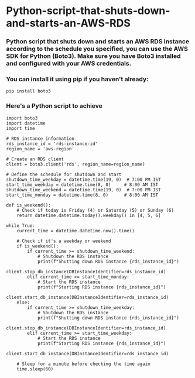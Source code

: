 # Python-script-that-shuts-down-and-starts-an-AWS-RDS

### Python script that shuts down and starts an AWS RDS instance according to the schedule you specified, you can use the AWS SDK for Python (Boto3). Make sure you have Boto3 installed and configured with your AWS credentials. 

### You can install it using pip if you haven't already:

```
pip install boto3
```

### Here's a Python script to achieve

```
import boto3
import datetime
import time

# RDS instance information
rds_instance_id = 'rds-instance-id'
region_name = 'aws-region'

# Create an RDS client
client = boto3.client('rds', region_name=region_name)

# Define the schedule for shutdown and start
shutdown_time_weekday = datetime.time(19, 0)  # 7:00 PM IST
start_time_weekday = datetime.time(8, 0)     # 8:00 AM IST
shutdown_time_weekend = datetime.time(19, 0)  # 7:00 PM IST
start_time_monday = datetime.time(8, 0)      # 8:00 AM IST

def is_weekend():
    # Check if today is Friday (4) or Saturday (5) or Sunday (6)
    return datetime.datetime.today().weekday() in [4, 5, 6]

while True:
    current_time = datetime.datetime.now().time()
    
    # Check if it's a weekday or weekend
    if is_weekend():
        if current_time >= shutdown_time_weekend:
            # Shutdown the RDS instance
            print(f"Shutting down RDS instance {rds_instance_id}")
            client.stop_db_instance(DBInstanceIdentifier=rds_instance_id)
        elif current_time >= start_time_monday:
            # Start the RDS instance
            print(f"Starting RDS instance {rds_instance_id}")
            client.start_db_instance(DBInstanceIdentifier=rds_instance_id)
    else:
        if current_time >= shutdown_time_weekday:
            # Shutdown the RDS instance
            print(f"Shutting down RDS instance {rds_instance_id}")
            client.stop_db_instance(DBInstanceIdentifier=rds_instance_id)
        elif current_time >= start_time_weekday:
            # Start the RDS instance
            print(f"Starting RDS instance {rds_instance_id}")
            client.start_db_instance(DBInstanceIdentifier=rds_instance_id)
    
    # Sleep for a minute before checking the time again
    time.sleep(60)

```

